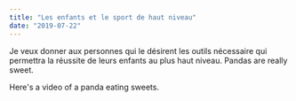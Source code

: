 ```yaml
---
title: "Les enfants et le sport de haut niveau"
date: "2019-07-22"
---
```

Je veux donner aux personnes qui le désirent les outils nécessaire qui permettra la réussite de leurs enfants au plus haut niveau.
Pandas are really sweet.

Here's a video of a panda eating sweets.
